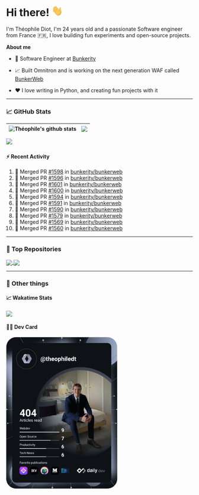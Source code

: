 # Hi there! <img src="./wave.gif" width="30px" height="30px" />

I'm Théophile Diot, I'm 24 years old and a passionate Software engineer from France 🇫🇷, I love building fun experiments and open-source projects.

**About me**

- 💼 Software Engineer at [Bunkerity](https://www.bunkerity.com/)

- 📈 Built Omnitron and is working on the next generation WAF called [BunkerWeb](https://www.bunkerweb.io)

- ❤️ I love writing in Python, and creating fun projects with it

---

### 📈 GitHub Stats

| <img align="center" src="https://github-readme-stats.vercel.app/api?username=TheophileDiot&show_icons=true&include_all_commits=true&theme=algolia&hide_border=true&rank_icon=github" alt="Théophile's github stats" /> | <img align="center" src="https://github-readme-stats.vercel.app/api/top-langs/?username=TheophileDiot&layout=compact&theme=algolia&hide_border=true" /> |
| ---------------------------------------------------------------------------------------------------------------------------------------------------------------------------------------------------------------------- | ------------------------------------------------------------------------------------------------------------------------------------------------------- |

![](https://github-readme-activity-graph.vercel.app/graph?username=TheophileDiot&theme=tokyo-night)

#### :zap: Recent Activity

<!--START_SECTION:activity-->
1. 🎉 Merged PR [#1598](https://github.com/bunkerity/bunkerweb/pull/1598) in [bunkerity/bunkerweb](https://github.com/bunkerity/bunkerweb)
2. 🎉 Merged PR [#1596](https://github.com/bunkerity/bunkerweb/pull/1596) in [bunkerity/bunkerweb](https://github.com/bunkerity/bunkerweb)
3. 🎉 Merged PR [#1601](https://github.com/bunkerity/bunkerweb/pull/1601) in [bunkerity/bunkerweb](https://github.com/bunkerity/bunkerweb)
4. 🎉 Merged PR [#1600](https://github.com/bunkerity/bunkerweb/pull/1600) in [bunkerity/bunkerweb](https://github.com/bunkerity/bunkerweb)
5. 🎉 Merged PR [#1594](https://github.com/bunkerity/bunkerweb/pull/1594) in [bunkerity/bunkerweb](https://github.com/bunkerity/bunkerweb)
6. 🎉 Merged PR [#1591](https://github.com/bunkerity/bunkerweb/pull/1591) in [bunkerity/bunkerweb](https://github.com/bunkerity/bunkerweb)
7. 🎉 Merged PR [#1590](https://github.com/bunkerity/bunkerweb/pull/1590) in [bunkerity/bunkerweb](https://github.com/bunkerity/bunkerweb)
8. 🎉 Merged PR [#1579](https://github.com/bunkerity/bunkerweb/pull/1579) in [bunkerity/bunkerweb](https://github.com/bunkerity/bunkerweb)
9. 🎉 Merged PR [#1569](https://github.com/bunkerity/bunkerweb/pull/1569) in [bunkerity/bunkerweb](https://github.com/bunkerity/bunkerweb)
10. 🎉 Merged PR [#1560](https://github.com/bunkerity/bunkerweb/pull/1560) in [bunkerity/bunkerweb](https://github.com/bunkerity/bunkerweb)
<!--END_SECTION:activity-->

---

### 🔧 Top Repositories

<a href="https://github.com/bunkerity/bunkerweb">
  <img align="center" src="https://github-readme-stats.vercel.app/api/pin/?username=Bunkerity&repo=bunkerweb&theme=algolia" />
</a>
<a href="https://github.com/TheophileDiot/Omnitron">
  <img align="center" src="https://github-readme-stats.vercel.app/api/pin/?username=TheophileDiot&repo=Omnitron&theme=algolia" />
</a>

---

### 🎉 Other things

#### 📈 Wakatime Stats

<a href="https://wakatime.com/@theophile_bunkerity">
  <img align="center" src="https://github-readme-stats.vercel.app/api/wakatime?username=3aa5ce41-c253-43d9-8441-a721e446a45f&layout=compact&theme=algolia" />
</a>

#### 👨‍💻 Dev Card

<a href="https://app.daily.dev/TheophileDt">
  <img src="./devcard.svg" width="300" alt="Théophile Diot's Dev Card"/>
</a>
